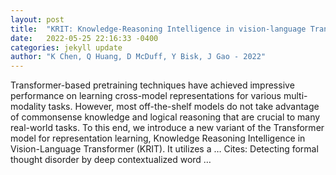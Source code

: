 ```yaml
---
layout: post
title:  "KRIT: Knowledge-Reasoning Intelligence in vision-language Transformer"
date:   2022-05-25 22:16:33 -0400
categories: jekyll update
author: "K Chen, Q Huang, D McDuff, Y Bisk, J Gao - 2022"
---
```

Transformer-based pretraining techniques have achieved impressive performance on learning cross-model representations for various multi-modality tasks. However, most off-the-shelf models do not take advantage of commonsense knowledge and logical reasoning that are crucial to many real-world tasks. To this end, we introduce a new variant of the Transformer model for representation learning, Knowledge Reasoning Intelligence in Vision-Language Transformer (KRIT). It utilizes a … Cites: ‪Detecting formal thought disorder by deep contextualized word …‬
